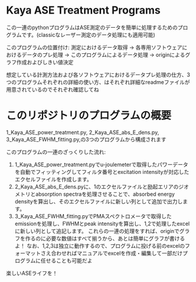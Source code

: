 # Kaya ASE Treatment Programs
この一連のpythonプログラムはASE測定のデータを簡単に処理するためのプログラムです。(classicなレーザー測定のデータ処理にも適用可能)

このプログラムの位置付け:
測定におけるデータ取得 → 各専用ソフトウェアにおけるデータのプレ処理 → このプログラムによるデータ処理 → originによるグラフ作成およびしきい値決定

想定している計測方法および各ソフトウェアにおけるデータプレ処理の仕方、3つのプログラムそれぞれの詳細の使い方、はそれぞれ詳細なreadmeファイルが用意されているのでそれぞれ確認してね

# このリポジトリのプログラムの概要
1_Kaya_ASE_power_treatment.py, 2_Kaya_ASE_abs_E_dens.py, 3_Kaya_ASE_FWHM_fitting.py,の3つのプログラムから構成されます

このプログラムの一連のざっくりした流れ:
1. 1_Kaya_ASE_power_treatment.pyでu-joulemeterで取得したパワーデータを自動でフィッティングしてフィルタ番号とexcitation intensityが対応したエクセルファイルを作成します。
2. 2_Kaya_ASE_abs_E_dens.pyに、1のエクセルファイルと励起エリアのジオメトリとabsorption spectraを処理させることで、absorbed energy densityを算出し、そのエクセルファイルに新しい列として追加で出力します。
3. 3_Kaya_ASE_FWHM_fitting.pyでPMAスペクトロメータで取得したemissionを処理し、FWHMとpeak intensityを算出し、1,2で処理したexcelに新しい列として追記します。
これらの一連の処理をすれば、originでグラフを作るのに必要な数値はすべて揃うから、あとは簡単にグラフが書けるよ！
なお、1,2,3は独立に動作するので、プログラムに投げる前のexcelのフォーマットさえ合わせればマニュアルでexcelを作成・編集して一部だけプログラムに任せることも可能だよ

楽しいASEライフを！

